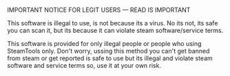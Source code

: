 IMPORTANT NOTICE FOR LEGIT USERS — READ IS IMPORTANT

This software is illegal to use, is not because its a virus. No its not, its safe you can scan it, but its because it can violate steam software/service terms.

This software is provided for only illegal people or people who using SteamTools only. Don't worry, ussing this method you can't get banned from steam or get reported
is safe to use but its illegal and violate steam software and service terms so, use it at your own risk.
